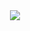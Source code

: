 <div align="center"> <img src="https://metrics.lecoq.io/sun0225SUN?template=classic&config.timezone=Asia%2FShanghai"> </div>
